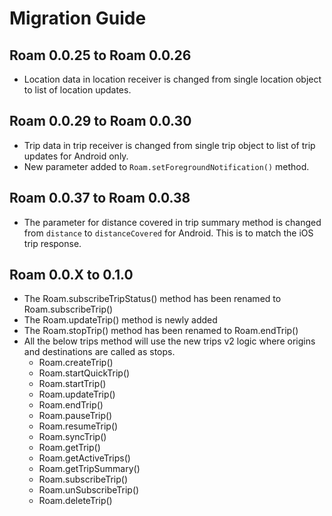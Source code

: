 # Migration Guide

## Roam 0.0.25 to Roam 0.0.26

- Location data in location receiver is changed from single location object to list of location updates.

## Roam 0.0.29 to Roam 0.0.30

- Trip data in trip receiver is changed from single trip object to list of trip updates for Android only.
- New parameter added to `Roam.setForegroundNotification()` method.

## Roam 0.0.37 to Roam 0.0.38

- The parameter for distance covered in trip summary method is changed from `distance` to `distanceCovered` for Android. This is to match the iOS trip response.

## Roam 0.0.X to 0.1.0

- The Roam.subscribeTripStatus() method has been renamed to Roam.subscribeTrip()
- The Roam.updateTrip() method is newly added
- The Roam.stopTrip() method has been renamed to Roam.endTrip()
- All the below trips method will use the new trips v2 logic where origins and destinations are called as stops.
  - Roam.createTrip()
  - Roam.startQuickTrip()
  - Roam.startTrip()
  - Roam.updateTrip()
  - Roam.endTrip()
  - Roam.pauseTrip()
  - Roam.resumeTrip()
  - Roam.syncTrip()
  - Roam.getTrip()
  - Roam.getActiveTrips()
  - Roam.getTripSummary()
  - Roam.subscribeTrip()
  - Roam.unSubscribeTrip()
  - Roam.deleteTrip()
